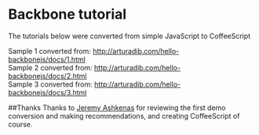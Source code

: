 # Backbone tutorial

The tutorials below were converted from simple JavaScript to CoffeeScript

Sample 1 converted from: http://arturadib.com/hello-backbonejs/docs/1.html<br/>
Sample 2 converted from: http://arturadib.com/hello-backbonejs/docs/2.html<br/>
Sample 3 converted from: http://arturadib.com/hello-backbonejs/docs/3.html

##Thanks
Thanks to <a href="https://github.com/jashkenas/coffee-script">Jeremy Ashkenas</a> for reviewing the first demo conversion and making recommendations, and creating CoffeeScript of course.